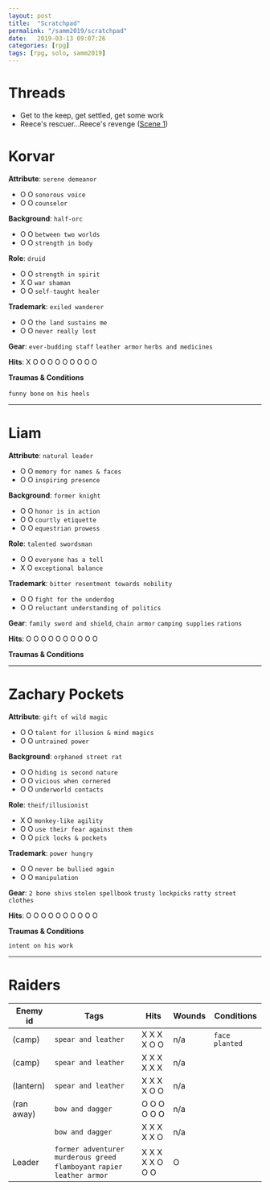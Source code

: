```yaml
---
layout: post
title:  "Scratchpad"
permalink: "/samm2019/scratchpad"
date:   2019-03-13 09:07:26
categories: [rpg]
tags: [rpg, solo, samm2019]
---
```


# Threads
- Get to the keep, get settled, get some work
- Reece's rescuer...Reece's revenge ([Scene 1](2019-03-12-session_1_samm2019.markdown))

# Korvar

**Attribute**: `serene demeanor`
 - O O `sonorous voice`
 - O O `counselor`

**Background**: `half-orc`
 - O O `between two worlds`
 - O O `strength in body`
  
**Role**: `druid`
 - O O `strength in spirit`
 - X O `war shaman`
 - O O `self-taught healer`
  
**Trademark**: `exiled wanderer`
 - O O `the land sustains me`
 - O O `never really lost`

**Gear**: `ever-budding staff` `leather armor` `herbs and medicines`

**Hits**: X O O O O O O O O O

**Traumas & Conditions**

`funny bone` `on his heels`
___

# Liam

**Attribute**: `natural leader`
 - O O `memory for names & faces`
 - O O `inspiring presence`

**Background**: `former knight`
 - O O `honor is in action`
 - O O `courtly etiquette`
 - O O `equestrian prowess`
  
**Role**: `talented swordsman`
 - O O `everyone has a tell`
 - X O `exceptional balance`
  
**Trademark**: `bitter resentment towards nobility`
 - O O `fight for the underdog`
 - O O `reluctant understanding of politics`

**Gear**: `family sword and shield`, `chain armor` `camping supplies` `rations` 

**Hits**: O O O O O O O O O O

**Traumas & Conditions**

___

# Zachary Pockets

**Attribute**: `gift of wild magic`
 - O O `talent for illusion & mind magics`
 - O O `untrained power`

**Background**: `orphaned street rat`
 - O O `hiding is second nature`
 - O O `vicious when cornered`
 - O O `underworld contacts`
  
**Role**: `theif/illusionist`
 - X O `monkey-like agility`
 - O O `use their fear against them`
 - O O `pick locks & pockets`
  
**Trademark**: `power hungry`
 - O O `never be bullied again`
 - O O `manipulation`

**Gear**: `2 bone shivs` `stolen spellbook` `trusty lockpicks` `ratty street clothes`

**Hits**: O O O O O O O O O O

**Traumas & Conditions**

`intent on his work`

____

# Raiders

| Enemy id | Tags | Hits | Wounds | Conditions |
| ---|---|---|---|---|
| (camp) | `spear and leather` | X X X X O O | n/a | `face planted` |
| (camp)| `spear and leather` | X X X X X X | n/a |  |
| (lantern)| `spear and leather` | X X X X O O | n/a |  |
|(ran away) | `bow and dagger` | O O O O O O | n/a |  |
| | `bow and dagger` | X X X X X O | n/a |  |
| Leader | `former adventurer` `murderous greed` `flamboyant` `rapier` `leather armor` | X X X X X O O O | O |  |
